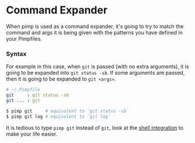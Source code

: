 # Command Expander

When pimp is used as a command expander, it's going to try to match the command and args it is being given with the patterns you have defined in your Pimpfiles.

### Syntax

For example in this case, when `git` is passed \(with no extra arguments\), it is going to be expanded into `git status -sb`. If some arguments are passed, then it is going to be expanded to `git <args>`.

```yaml
# ~/.Pimpfile
git     : git status -sb
git ... : git
```

```bash
$ pimp git     # equivalent to `git status -sb`
$ pimp git log # equivalent to `git log`
```

It is tedious to type `pimp git` instead of `git`, look at the [shell integration](https://github.com/aymericbeaumet/pimp/tree/060207933e60cc983a58d90dd5520e56e2c543aa/docs/integrations/bash-zsh-fish.md) to make your life easier.

